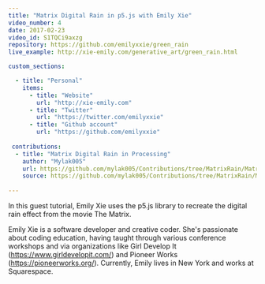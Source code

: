 ```yaml
---
title: "Matrix Digital Rain in p5.js with Emily Xie"
video_number: 4
date: 2017-02-23
video_id: S1TQCi9axzg
repository: https://github.com/emilyxxie/green_rain
live_example: http://xie-emily.com/generative_art/green_rain.html

custom_sections:

  - title: "Personal"
    items:
      - title: "Website"
        url: "http://xie-emily.com"
      - title: "Twitter"
        url: "https://twitter.com/emilyxxie"
      - title: "Github account"
        url: "https://github.com/emilyxxie"
        
 contributions:
  - title: "Matrix Digital Rain in Processing"
    author: "Mylak005"
    url: https://github.com/mylak005/Contributions/tree/MatrixRain/MatrixRainInProcessing
    source: https://github.com/mylak005/Contributions/tree/MatrixRain/MatrixRainInProcessing
    
---
```

In this guest tutorial, Emily Xie uses the p5.js library to recreate the digital rain effect from the movie The Matrix.

Emily Xie is a software developer and creative coder. She's passionate about coding education, having taught through various conference workshops and via organizations like Girl Develop It (https://www.girldevelopit.com/) and Pioneer Works (https://pioneerworks.org/). Currently, Emily lives in New York and works at Squarespace.
